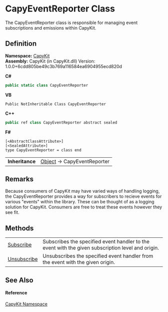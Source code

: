 # CapyEventReporter Class


The CapyEventReporter class is responsible for managing event subscriptions and emissions within CapyKit.



## Definition
**Namespace:** <a href="N_CapyKit">CapyKit</a>  
**Assembly:** CapyKit (in CapyKit.dll) Version: 1.0.0+6cdd805be49c3b769a116584ea6904955ecd820d

**C#**
``` C#
public static class CapyEventReporter
```
**VB**
``` VB
Public NotInheritable Class CapyEventReporter
```
**C++**
``` C++
public ref class CapyEventReporter abstract sealed
```
**F#**
``` F#
[<AbstractClassAttribute>]
[<SealedAttribute>]
type CapyEventReporter = class end
```

<table><tr><td><strong>Inheritance</strong></td><td><a href="https://learn.microsoft.com/dotnet/api/system.object" target="_blank" rel="noopener noreferrer">Object</a>  →  CapyEventReporter</td></tr>
</table>



## Remarks
Because consumers of CapyKit may have varied ways of handling logging, the CapyEventReporter provides a way for subscribers to recieve events for various "events" within the library. These can be thought of as a logging solution for CapyKit. Consumers are free to treat these events however they see fit.

## Methods
<table>
<tr>
<td><a href="M_CapyKit_CapyEventReporter_Subscribe">Subscribe</a></td>
<td>Subscribes the specified event handler to the event with the given subscription level and origin.</td></tr>
<tr>
<td><a href="M_CapyKit_CapyEventReporter_Unsubscribe">Unsubscribe</a></td>
<td>Unsubscribes the specified event handler from the event with the given origin.</td></tr>
</table>

## See Also


#### Reference
<a href="N_CapyKit">CapyKit Namespace</a>  
